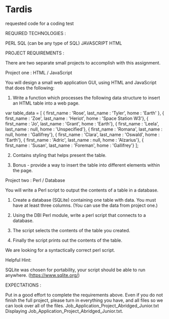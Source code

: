 # Tardis
requested code for a coding test


REQUIRED TECHNOLOGIES : 

PERL
SQL (can be any type of SQL)
JAVASCRIPT
HTML


PROJECT REQUIREMENTS : 

There are two separate small projects to accomplish with this assignment.


Project one : HTML / JavaScript

You will design a small web application GUI, using HTML and JavaScript that does the following:

1) Write a function which processes the following data structure to insert an HTML table into a web page.

var table_data = [ { first_name : 'Rose',
                     last_name  : 'Tyler',
                     home       : 'Earth' },
                   { first_name : 'Zoe',
                     last_name  : 'Heriot',
                     home       : 'Space Station W3'},
                   { first_name : 'Jo',
                     last_name  : 'Grant',
                     home       : 'Earth'},
                   { first_name : 'Leela',
                     last_name  : null,
                     home       : 'Unspecified'},
                   { first_name : 'Romana',
                     last_name  : null,
                     home       : 'Gallifrey'},
                   { first_name : 'Clara',
                     last_name  : 'Oswald',
                     home       : 'Earth'},
                   { first_name : 'Adric',
                     last_name  : null,
                     home       : 'Alzarius'},
                   { first_name : 'Susan',
                     last_name  : 'Foreman',
                     home       : 'Gallifrey'} ];

2) Contains styling that helps present the table. 

3) Bonus - provide a way to insert the table into different elements within the page. 


Project two : Perl / Database

You will write a Perl script to output the contents of a table in a database.

1) Create a database (SQLite) containing one table with data. You must have at least three columns.  (You can use the data from project one.)

2) Using the DBI Perl module, write a perl script that connects to a database.

3) The script selects the contents of the table you created.

4) Finally the script prints out the contents of the table.

We are looking for a syntactically correct perl script.

Helpful Hint:

SQLite was chosen for portability, your script should be able to run anywhere. (https://www.sqlite.org/)



EXPECTATIONS : 

Put in a good effort to complete the requirements above.  Even if you do not finish the full project, please turn in everything you have, and all files so we can look over all of the files.
Job_Application_Project_Abridged_Junior.txt
Displaying Job_Application_Project_Abridged_Junior.txt.
